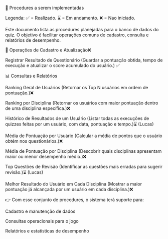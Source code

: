 📌 Procedures a serem implementadas 

Legenda: ✅ = Realizado. ⌛ = Em andamento. ❌ = Nao iniciado.

Este documento lista as procedures planejadas para o banco de dados do quiz.
O objetivo é facilitar operações comuns de cadastro, consulta e relatórios de desempenho.

🔧 Operações de Cadastro e Atualização❌

Registrar Resultado de Questionário (Guardar a pontuação obtida, tempo de execução e atualizar o score acumulado do usuário.) ✅

📊 Consultas e Relatórios

Ranking Geral de Usuários (Retornar os Top N usuários em ordem de pontuação.)❌

Ranking por Disciplina (Retornar os usuários com maior pontuação dentro de uma disciplina específica.)❌

Histórico de Resultados de um Usuário (Listar todas as execuções de quizzes feitas por um usuário, com data, pontuação e tempo.)⌛ (Lucas)

Média de Pontuação por Usuário (Calcular a média de pontos que o usuário obtém nos questionários.)❌

Média de Pontuação por Disciplina (Descobrir quais disciplinas apresentam maior ou menor desempenho médio.)❌

Top Questões de Revisão (Identificar as questões mais erradas para sugerir revisão.)⌛ (Lucas)

Melhor Resultado do Usuário em Cada Disciplina (Mostrar a maior pontuação já alcançada por um usuário em cada disciplina.)❌


👉 Com esse conjunto de procedures, o sistema terá suporte para:

Cadastro e manutenção de dados

Consultas operacionais para o jogo

Relatórios e estatísticas de desempenho
